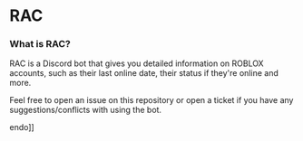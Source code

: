# RAC

### What is RAC?

RAC is a Discord bot that gives you detailed information on ROBLOX accounts, such as their last online date, their status if they're online and more.

Feel free to open an issue on this repository or open a ticket if you have any suggestions/conflicts with using the bot.

endo]]
